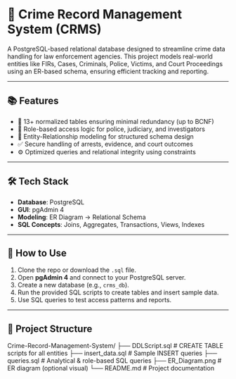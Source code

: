 # 🚨 Crime Record Management System (CRMS)

A PostgreSQL-based relational database designed to streamline crime data handling for law enforcement agencies. This project models real-world entities like FIRs, Cases, Criminals, Police, Victims, and Court Proceedings using an ER-based schema, ensuring efficient tracking and reporting.

---

## 📚 Features

- 🔗 13+ normalized tables ensuring minimal redundancy (up to BCNF)
- 👥 Role-based access logic for police, judiciary, and investigators
- 🧠 Entity-Relationship modeling for structured schema design
- ✅ Secure handling of arrests, evidence, and court outcomes
- ⚙️ Optimized queries and relational integrity using constraints

---

## 🛠 Tech Stack

- **Database**: PostgreSQL
- **GUI**: pgAdmin 4
- **Modeling**: ER Diagram → Relational Schema
- **SQL Concepts**: Joins, Aggregates, Transactions, Views, Indexes

---

## 🚀 How to Use

1. Clone the repo or download the `.sql` file.
2. Open **pgAdmin 4** and connect to your PostgreSQL server.
3. Create a new database (e.g., `crms_db`).
4. Run the provided SQL scripts to create tables and insert sample data.
5. Use SQL queries to test access patterns and reports.

---

## 📂 Project Structure

Crime-Record-Management-System/
├── DDLScript.sql # CREATE TABLE scripts for all entities
├── insert_data.sql # Sample INSERT queries
├── queries.sql # Analytical & role-based SQL queries
├── ER_Diagram.png # ER diagram (optional visual)
└── README.md # Project documentation
